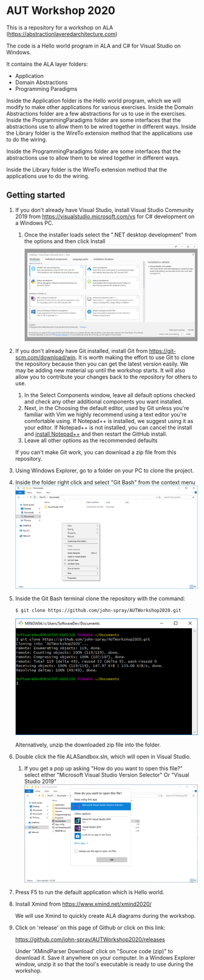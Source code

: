 # AUT Workshop 2020 

This is a repository for a workshop on ALA (https://abstractionlayeredarchitecture.com)

The code is a Hello world program in ALA and C# for Visual Studio on Windows.

It contains the ALA layer folders:

* Application
* Domain Abstractions
* Programming Paradigms

Inside the Application folder is the Hello world program, which we will modify to make other applications for various exercises.
Inside the Domain Abstractions folder are a few abstractions for us to use in the exercises.
Inside the ProgrammingParadigms folder are some interfaces that the abstractions use to allow them to be wired together in different ways.
Inside the Library folder is the WireTo extension method that the applications use to do the wiring. 

Inside the ProgrammingParadigms folder are some interfaces that the abstractions use to allow them to be wired together in different ways.

Inside the Library folder is the WireTo extension method that the applications use to do the wiring. 

## Getting started

1. If you don't already have Visual Studio, install Visual Studio Community 2019 from https://visualstudio.microsoft.com/vs for C# development on a Windows PC.
    1. Once the installer loads select the ".NET desktop development" from the options and then click Install
    ![Install_VisualStudio](/images/Install_VisualStudio.PNG)

2. If you don't already have Git installed, install Git from https://git-scm.com/download/win. It is worth making the effort to use Git to clone the repository because then you can get the latest version easily. We may be adding new material up until the workshop starts. It will also allow you to contribute your changes back to the repository for others to use.
    1. In the Select Components window, leave all default options checked and check any other additional components you want installed.
    1. Next, in the Choosing the default editor, used by Git unless you're familiar with Vim we highly recommend using a text editor you're comfortable using. If Notepad++ is installed, we suggest using it as your editor. If Notepad++ is not installed, you can cancel the install and [install Notepad++](https://notepad-plus-plus.org/) and then restart the GitHub install.
    1. Leave all other options as the recommended defaults

    If you can't make Git work, you can download a zip file from this repository.

3. Using Windows Explorer, go to a folder on your PC to clone the project.

4. Inside the folder right click and select "Git Bash" from the context menu
    ![Open_GitBash](/images/Open_GitBash.PNG)
    
5. Inside the Git Bash terminal clone the repository with the command:
    ```
    $ git clone https://github.com/john-spray/AUTWorkshop2020.git
    ```
    ![Git_Clone](/images/Git_Clone.PNG)

    Alternatively, unzip the downloaded zip file into the folder.

6. Double click the file ALASandbox.sln, which will open in Visual Studio.
    1. If you get a pop up asking "How do you want to open this file?" select either "Microsoft Visual Studio Version Selector" Or "Visual Studio 2019"
    ![Version_Selector](/images/Version_Selector.PNG)

7. Press F5 to run the default application which is Hello world.

8. Install Xmind from https://www.xmind.net/xmind2020/

    We will use Xmind to quickly create ALA diagrams during the workshop.
    
9. Click on 'release' on this page of Github or click on this link:

    https://github.com/john-spray/AUTWorkshop2020/releases

    Under 'XMindParser Download' click on "Source code (zip)" to download it. Save it anywhere on your computer. 
    In a Windows Explorer window, unzip it so that the tool's executable is ready to use during the workshop.
